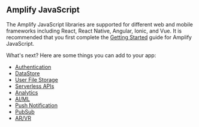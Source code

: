 ## Amplify JavaScript 
The Amplify JavaScript libraries are supported for different web and mobile frameworks including React, React Native, Angular, Ionic, and Vue. It is recommended that you first complete the [Getting Started](~/start/start.md) guide for Amplify JavaScript.

What's next? Here are some things you can add to your app: 

- [Authentication](~/lib/auth/overview.md)
- [DataStore](~/lib/datastore/intro.md)
- [User File Storage](~/lib/storage/start.md)
- [Serverless APIs](~/lib/graphqlapi/overview.md)
- [Analytics](~/lib/analytics/start.md)
- [AI/ML](~/lib/predictions/intro.md)
- [Push Notification](~/lib/push-notifications/overview.md)
- [PubSub](~/lib/pubsub/overview.md)
- [AR/VR](~/lib/xr/start.md)
